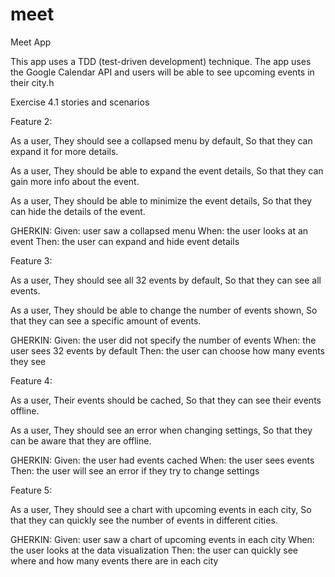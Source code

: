 # meet

Meet App

This app uses a TDD (test-driven development) technique. The app uses the Google Calendar API and users will be able to see upcoming events in their city.h

Exercise 4.1 stories and scenarios

Feature 2:

As a user,
They should see a collapsed menu by default,
So that they can expand it for more details.

As a user,
They should be able to expand the event details,
So that they can gain more info about the event.

As a user,
They should be able to minimize the event details,
So that they can hide the details of the event.

GHERKIN: 
Given: user saw a collapsed menu
When: the user looks at an event
Then: the user can expand and hide event details

Feature 3:

As a user,
They should see all 32 events by default,
So that they can see all events.

As a user,
They should be able to change the number of events shown,
So that they can see a specific amount of events.

GHERKIN: 
Given: the user did not specify the number of events
When: the user sees 32 events by default
Then: the user can choose how many events they see

Feature 4:

As a user, 
Their events should be cached,
So that they can see their events offline.

As a user,
They should see an error when changing settings,
So that they can be aware that they are offline.

GHERKIN: 
Given: the user had events cached
When: the user sees events
Then: the user will see an error if they try to change settings

Feature 5:

As a user,
They should see a chart with upcoming events in each city,
So that they can quickly see the number of events in different cities.

GHERKIN: 
Given: user saw a chart of upcoming events in each city
When: the user looks at the data visualization
Then: the user can quickly see where and how many events there are in each city
